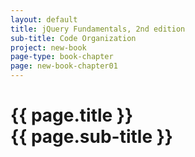 ```yaml
---
layout: default
title: jQuery Fundamentals, 2nd edition
sub-title: Code Organization
project: new-book
page-type: book-chapter
page: new-book-chapter01
---
```


# {{ page.title }} <br> {{ page.sub-title }}

